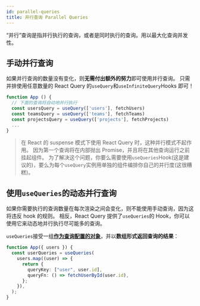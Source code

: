 ```yaml
---
id: parallel-queries
title: 并行查询 Parallel Queries
---
```


“并行”查询是指并行执行的查询，或者是同时执行的查询。用以最大化查询并发性。

## 手动并行查询

如果并行查询的数量没有变化，则**无需付出额外的努力**即可使用并行查询。
只需并排使用任意数量的 React Query 的`useQuery`和`useInfiniteQuery`Hooks 即可！

```ts
function App () {
  // 下面的查询将自动地并行执行
  const usersQuery = useQuery(['users'], fetchUsers)
  const teamsQuery = useQuery(['teams'], fetchTeams)
  const projectsQuery = useQuery(['projects'], fetchProjects)
  ...
}
```

> 在 React 的 suspense 模式下使用 React Query 时，这种并行模式不起作用。
> 因为第一个查询将在内部抛出 Promise，并且将在其他查询运行之前挂起组件。
> 为了解决这个问题，你要么需要使用`useQueries`Hook(这是建议的)，要么为每个`useQuery`实例用单独的组件编排你自己的并行度(这很糟糕)。

## 使用`useQueries`的动态并行查询

如果你需要执行的查询数量在每次渲染之间会变化，则不能使用手动查询，因为这将违反 hook 的规则。
相反，React Query 提供了`useQueries`的 Hook，你可以使用它来动态地并行执行尽可能多的查询。

`useQueries`接受一组[**作为查询配置的对象**](./query-functions#使用查询对象代替参数)，并以**数组形式返回查询的结果**：

```ts
function App({ users }) {
  const userQueries = useQueries(
    users.map((user) => {
      return {
        queryKey: ["user", user.id],
        queryFn: () => fetchUserById(user.id),
      };
    }),
  );
}
```
